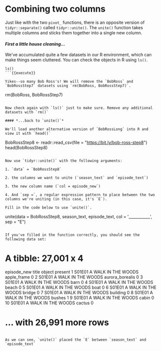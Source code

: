# Combining two columns 

Just like with the two `pivot_` functions, there is an opposite version of `tidyr::separate()` called `tidyr::unite()`. The `unite()` function takes multiple columns and sticks them together into a single new column. 

#### *First a little house cleaning...*

We've accumulated quite a few datasets in our R environment, which can make things seem cluttered. You can check the objects in R using `ls()`. 

```
ls()
```{{execute}}

Yikes--so many Bob Ross's! We will remove the `BobRoss` and `BobRossStep7` datasets using `rm(BobRoss, BobRossStep7)`.

```
rm(BobRoss, BobRossStep7)
```{{execute}}

Now check again with `ls()` just to make sure. Remove any additional datasets with `rm()`

#### *...back to `unite()`*

We'll load another alternative version of `BobRossLong` into R and view it with `head()` 

```
BobRossStep8 <- readr::read_csv(file = "https://bit.ly/bob-ross-step8")
head(BobRossStep8)
```{{execute}}

Now use `tidyr::unite()` with the following arguments:

1. `data` = `BobRossStep8`

2. the columns we want to unite (`season_text` and `episode_text`) 

3. the new column name (`col = episode_new`) 

4. And `sep =`, a regular expression pattern to place between the two columns we're uniting (in this case, it's `E`). 

Fill in the code below to use `unite()`.

```
unite(data = BobRossStep8, season_text, episode_text, col = '___________', sep = "E")
```{{copy}}

If you've filled in the function correctly, you should see the following data set:

```
# A tibble: 27,001 x 4
   episode_new title               object          present
   <chr>       <chr>               <chr>             <dbl>
 1 S01E01      A WALK IN THE WOODS apple_frame           0
 2 S01E01      A WALK IN THE WOODS aurora_borealis       0
 3 S01E01      A WALK IN THE WOODS barn                  0
 4 S01E01      A WALK IN THE WOODS beach                 0
 5 S01E01      A WALK IN THE WOODS boat                  0
 6 S01E01      A WALK IN THE WOODS bridge                0
 7 S01E01      A WALK IN THE WOODS building              0
 8 S01E01      A WALK IN THE WOODS bushes                1
 9 S01E01      A WALK IN THE WOODS cabin                 0
10 S01E01      A WALK IN THE WOODS cactus                0
# … with 26,991 more rows
```

As we can see, `unite()` placed the `E` between `season_text` and `episode_text`
